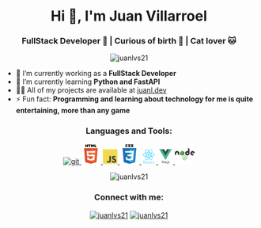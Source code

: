<h1 align="center">Hi 👋, I'm Juan Villarroel</h1>
<h3 align="center">FullStack Developer 🚀 | Curious of birth 🔎 | Cat lover 🐱</h3>

<p align="center">
    <img  src="https://i.imgur.com/VLw5WFu.png" alt="juanlvs21" />
</p>

- 🔭 I’m currently working  as a **FullStack Developer**
- 🌱 I’m currently learning **Python and FastAPI**
- 👨‍💻 All of my projects are available at [juanl.dev](https://juanl.dev)
- ⚡ Fun fact: **Programming and learning about technology for me is quite entertaining, more than any game**

<h3 align="center">Languages and Tools:</h3>
<p align="center">  
    <a href="https://git-scm.com/" target="_blank"> 
        <img src="https://www.vectorlogo.zone/logos/git-scm/git-scm-icon.svg" alt="git" width="30" height="30"/> 
    </a> 
    <a href="https://www.w3.org/html/" target="_blank"> 
        <img src="https://raw.githubusercontent.com/devicons/devicon/master/icons/html5/html5-original-wordmark.svg" alt="html5" width="40" height="40"/> 
    </a>
    <a href="https://developer.mozilla.org/en-US/docs/Web/JavaScript" target="_blank"> 
        <img src="https://raw.githubusercontent.com/devicons/devicon/master/icons/javascript/javascript-original.svg" alt="javascript" width="30" height="30"/> 
    </a> 
    <a href="https://www.w3schools.com/css/" target="_blank">  
        <img src="https://raw.githubusercontent.com/devicons/devicon/master/icons/css3/css3-original-wordmark.svg" alt="css3" width="40" height="40">
    </a>
    <a href="https://reactjs.org/" target="_blank"> 
        <img src="https://raw.githubusercontent.com/devicons/devicon/master/icons/react/react-original-wordmark.svg" alt="react" width="30" height="30"/> 
    </a> 
    <a href="https://vuejs.org/" target="_blank"> 
        <img src="https://raw.githubusercontent.com/devicons/devicon/master/icons/vuejs/vuejs-original-wordmark.svg" alt="vuejs" width="30" height="30"/> 
    </a> 
    <a href="https://nodejs.org" target="_blank"> 
        <img src="https://raw.githubusercontent.com/devicons/devicon/master/icons/nodejs/nodejs-original-wordmark.svg" alt="nodejs" width="40" height="40"/> 
    </a> 
</p>

<p align="center"><img  src="https://github-readme-stats.vercel.app/api/top-langs?username=juanlvs21&show_icons=true&locale=en&layout=compact" alt="juanlvs21" /></p>

<h3 align="center">Connect with me:</h3>
<p align="center">
<a href="https://twitter.com/juanlvs21" target="blank"><img align="center" src="https://cdn.jsdelivr.net/npm/simple-icons@3.0.1/icons/twitter.svg" alt="juanlvs21" height="20" width="30" /></a>
<a href="https://linkedin.com/in/juanlvs21" target="blank"><img align="center" src="https://cdn.jsdelivr.net/npm/simple-icons@3.0.1/icons/linkedin.svg" alt="juanlvs21" height="20" width="30" /></a>
</p>

